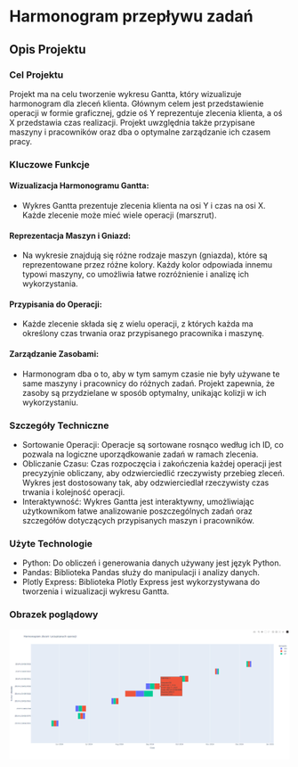 # Harmonogram przepływu zadań

## Opis Projektu

### Cel Projektu
Projekt ma na celu tworzenie wykresu Gantta, który wizualizuje harmonogram dla zleceń klienta. Głównym celem jest przedstawienie operacji w formie graficznej, gdzie oś Y reprezentuje zlecenia klienta, a oś X przedstawia czas realizacji. Projekt uwzględnia także przypisane maszyny i pracowników oraz dba o optymalne zarządzanie ich czasem pracy.

### Kluczowe Funkcje

#### Wizualizacja Harmonogramu Gantta:
* Wykres Gantta prezentuje zlecenia klienta na osi Y i czas na osi X. Każde zlecenie może mieć wiele operacji (marszrut).

#### Reprezentacja Maszyn i Gniazd:
* Na wykresie znajdują się różne rodzaje maszyn (gniazda), które są reprezentowane przez różne kolory. Każdy kolor odpowiada innemu typowi maszyny, co umożliwia łatwe rozróżnienie i analizę ich wykorzystania.

#### Przypisania do Operacji:
* Każde zlecenie składa się z wielu operacji, z których każda ma określony czas trwania oraz przypisanego pracownika i maszynę.

#### Zarządzanie Zasobami:
* Harmonogram dba o to, aby w tym samym czasie nie były używane te same maszyny i pracownicy do różnych zadań. Projekt zapewnia, że zasoby są przydzielane w sposób optymalny, unikając kolizji w ich wykorzystaniu.

### Szczegóły Techniczne

* Sortowanie Operacji: Operacje są sortowane rosnąco według ich ID, co pozwala na logiczne uporządkowanie zadań w ramach zlecenia.
* Obliczanie Czasu: Czas rozpoczęcia i zakończenia każdej operacji jest precyzyjnie obliczany, aby odzwierciedlić rzeczywisty przebieg zleceń. Wykres jest dostosowany tak, aby odzwierciedlał rzeczywisty czas trwania i kolejność operacji.
* Interaktywność: Wykres Gantta jest interaktywny, umożliwiając użytkownikom łatwe analizowanie poszczególnych zadań oraz szczegółów dotyczących przypisanych maszyn i pracowników.

### Użyte Technologie
* Python: Do obliczeń i generowania danych używany jest język Python.
* Pandas: Biblioteka Pandas służy do manipulacji i analizy danych.
* Plotly Express: Biblioteka Plotly Express jest wykorzystywana do tworzenia i wizualizacji wykresu Gantta.

### Obrazek poglądowy
![alt text](git/gant.png)